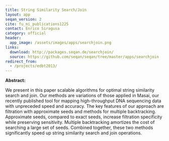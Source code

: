 ```yaml
---
title: String Similarity Search/Join
layout: app
seqan_version: 2
cite: fu_mi_publications1225
contact: Enrico Siragusa
category: official
header:
  app_image: /assets/images/apps/searchjoin.png
links:
  download: http://packages.seqan.de/searchjoin/
  source: https://github.com/seqan/seqan/tree/master/apps/searchjoin
redirect_from:
  - /projects/edbt2013/
---
```


**Abstract:**

We present in this paper scalable algorithms for optimal string similarity search and join. Our methods are variations
of those applied in Masai, our recently published tool for mapping high-throughput DNA sequencing data with unpreceded
speed and accuracy. The key features of our approach are filtration with approximate seeds and methods for multiple
backtracking. Approximate seeds, compared to exact seeds, increase filtration specificity while preserving sensitivity.
Multiple backtracking amortizes the cost of searching a large set of seeds. Combined together, these two methods
significantly speed up string similarity search and join operations.
